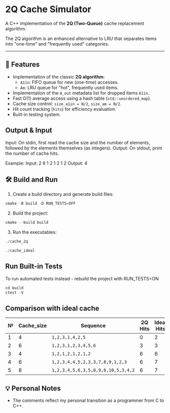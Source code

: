 # 2Q Cache Simulator

A C++ implementation of the **2Q (Two-Queue)** cache replacement algorithm.

The 2Q algorithm is an enhanced alternative to LRU that separates items into "one-time" and "frequently used" categories.

---

## 🔧 Features

- Implementation of the classic **2Q algorithm**:
  - `A1in`: FIFO queue for new (one-time) accesses.
  - `Am`: LRU queue for "hot", frequently used items.
- Implementation of the `A_out` metadata list for dropped items `A1in`.
- Fast O(1) average access using a hash table (`std::unordered_map`).
- Cache size control: `size_a1in = N/2`, `size_am = N/2`.
- Hit count tracking (`hits`) for efficiency evaluation.
- Built-in testing system.
## Output & Input
Input:
On stdin, first read the cache size and the number of elements, followed by the elements themselves (as integers).
Output:
On stdout, print the number of cache hits.

Example:
Input: 2 6 1 2 1 2 1 2
Output: 4

## 🛠️ Build and Run
 1. Create a build directory and generate build files:
  ```c
cmake -B build -D RUN_TESTS=OFF
  ```
 2. Build the project:
  ```c
cmake --build build
  ```
3. Run the executables:
  ```c
./cache_2q

./cache_ideal
  ```
##  Run Built-in Tests
To run automated tests instead  - rebuild the project with RUN_TESTS=ON
  ```c
cd build
ctest -V
  ```
## Comparison with ideal cache


| №  | Cache_size | Sequence                                | 2Q Hits | Ideal Hits |
|----|-------------|-----------------------------------------------------|---------|------------|
| 1  | 4           | `1,2,3,1,4,2,5`                                   | 0       | 2          |
| 2  | 6           | `1,2,3,1,2,3,4,5,6`                               | 3       | 3          |
| 3  | 4           | `1,2,1,2,1,2,1,2`                                 | 6       | 6          |
| 4  | 6           | `1,2,3,4,4,5,2,3,3,7,8,9,1,2,3`                   | 6       | 7          |
| 5  | 8           | `1,2,3,4,5,6,3,5,8,9,6,10,5,3,4,2`                | 6       | 7          |


## 💡 Personal Notes

- The comments reflect my personal transition as a programmer from C to C++.

